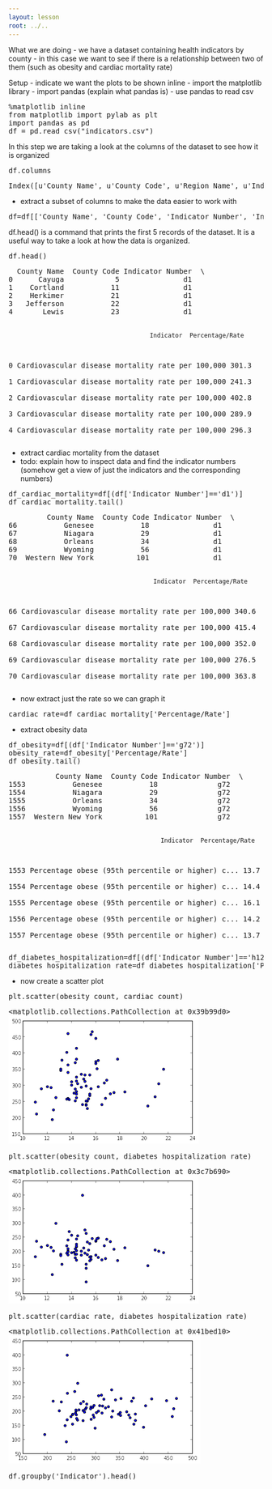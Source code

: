 ```yaml
---
layout: lesson
root: ../..
---
```



<div>
<p>What we are doing - we have a dataset containing health indicators by county - in this case we want to see if there is a relationship between two of them (such as obesity and cardiac mortality rate)</p>
</div>


<div>
<p>Setup - indicate we want the plots to be shown inline - import the matplotlib library - import pandas (explain what pandas is) - use pandas to read csv</p>
</div>


<div class="in">
<pre>%matplotlib inline
from matplotlib import pylab as plt
import pandas as pd
df = pd.read_csv(&#34;indicators.csv&#34;)</pre>
</div>


<div>
<p>In this step we are taking a look at the columns of the dataset to see how it is organized</p>
</div>


<div class="in">
<pre>df.columns</pre>
</div>

<div class="out">
<pre>Index([u&#39;County Name&#39;, u&#39;County Code&#39;, u&#39;Region Name&#39;, u&#39;Indicator Number&#39;, u&#39;Indicator&#39;, u&#39;Total Event Counts&#39;, u&#39;Denominator&#39;, u&#39;Denominator Note&#39;, u&#39;Measure Unit&#39;, u&#39;Percentage/Rate&#39;, u&#39;95% CI&#39;, u&#39;Data Comments&#39;, u&#39;Data Years&#39;, u&#39;Data Sources&#39;, u&#39;Quartile&#39;, u&#39;Mapping Distribution&#39;, u&#39;Location&#39;], dtype=&#39;object&#39;)</pre>
</div>


<div>
<ul>
<li>extract a subset of columns to make the data easier to work with</li>
</ul>
</div>


<div class="in">
<pre>df=df[[&#39;County Name&#39;, &#39;County Code&#39;, &#39;Indicator Number&#39;, &#39;Indicator&#39;, &#39;Percentage/Rate&#39;]]</pre>
</div>


<div>
<p>df.head() is a command that prints the first 5 records of the dataset. It is a useful way to take a look at how the data is organized.</p>
</div>


<div class="in">
<pre>df.head()</pre>
</div>

<div class="out">
<pre>  County Name  County Code Indicator Number  \
0      Cayuga            5               d1   
1    Cortland           11               d1   
2    Herkimer           21               d1   
3   Jefferson           22               d1   
4       Lewis           23               d1   

                                           Indicator  Percentage/Rate  
0  Cardiovascular disease mortality rate per 100,000            301.3  
1  Cardiovascular disease mortality rate per 100,000            241.3  
2  Cardiovascular disease mortality rate per 100,000            402.8  
3  Cardiovascular disease mortality rate per 100,000            289.9  
4  Cardiovascular disease mortality rate per 100,000            296.3  </pre>
</div>


<div>
<ul>
<li>extract cardiac mortality from the dataset</li>
<li>todo: explain how to inspect data and find the indicator numbers (somehow get a view of just the indicators and the corresponding numbers)</li>
</ul>
</div>


<div class="in">
<pre>df_cardiac_mortality=df[(df[&#39;Indicator Number&#39;]==&#39;d1&#39;)]
df_cardiac_mortality.tail()</pre>
</div>

<div class="out">
<pre>         County Name  County Code Indicator Number  \
66           Genesee           18               d1   
67           Niagara           29               d1   
68           Orleans           34               d1   
69           Wyoming           56               d1   
70  Western New York          101               d1   

                                            Indicator  Percentage/Rate  
66  Cardiovascular disease mortality rate per 100,000            340.6  
67  Cardiovascular disease mortality rate per 100,000            415.4  
68  Cardiovascular disease mortality rate per 100,000            352.0  
69  Cardiovascular disease mortality rate per 100,000            276.5  
70  Cardiovascular disease mortality rate per 100,000            363.8  </pre>
</div>


<div>
<ul>
<li>now extract just the rate so we can graph it</li>
</ul>
</div>


<div class="in">
<pre>cardiac_rate=df_cardiac_mortality[&#39;Percentage/Rate&#39;]</pre>
</div>


<div>
<ul>
<li>extract obesity data</li>
</ul>
</div>


<div class="in">
<pre>df_obesity=df[(df[&#39;Indicator Number&#39;]==&#39;g72&#39;)]
obesity_rate=df_obesity[&#39;Percentage/Rate&#39;]
df_obesity.tail()</pre>
</div>

<div class="out">
<pre>           County Name  County Code Indicator Number  \
1553           Genesee           18              g72   
1554           Niagara           29              g72   
1555           Orleans           34              g72   
1556           Wyoming           56              g72   
1557  Western New York          101              g72   

                                              Indicator  Percentage/Rate  
1553  Percentage obese (95th percentile or higher) c...             13.7  
1554  Percentage obese (95th percentile or higher) c...             14.4  
1555  Percentage obese (95th percentile or higher) c...             16.1  
1556  Percentage obese (95th percentile or higher) c...             14.2  
1557  Percentage obese (95th percentile or higher) c...             13.7  </pre>
</div>


<div class="in">
<pre>df_diabetes_hospitalization=df[(df[&#39;Indicator Number&#39;]==&#39;h12a&#39;)]
diabetes_hospitalization_rate=df_diabetes_hospitalization[&#39;Percentage/Rate&#39;]</pre>
</div>


<div>
<ul>
<li>now create a scatter plot</li>
</ul>
</div>


<div class="in">
<pre>plt.scatter(obesity_count, cardiac_count)</pre>
</div>

<div class="out">
<pre>&lt;matplotlib.collections.PathCollection at 0x39b99d0&gt;
<img src="../../intermediate/python/06-datavis_scatter_files/intermediate/python/06-datavis_scatter_17_1.png">
</pre>
</div>


<div class="in">
<pre>plt.scatter(obesity_count, diabetes_hospitalization_rate)</pre>
</div>

<div class="out">
<pre>&lt;matplotlib.collections.PathCollection at 0x3c7b690&gt;
<img src="../../intermediate/python/06-datavis_scatter_files/intermediate/python/06-datavis_scatter_18_1.png">
</pre>
</div>


<div class="in">
<pre>plt.scatter(cardiac_rate, diabetes_hospitalization_rate)</pre>
</div>

<div class="out">
<pre>&lt;matplotlib.collections.PathCollection at 0x41bed10&gt;
<img src="../../intermediate/python/06-datavis_scatter_files/intermediate/python/06-datavis_scatter_19_1.png">
</pre>
</div>


<div class="in">
<pre>df.groupby(&#39;Indicator&#39;).head()</pre>
</div>
